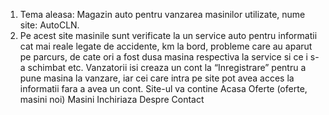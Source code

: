 1. Tema aleasa: Magazin auto pentru vanzarea masinilor utilizate, nume site: AutoCLN. 
2. Pe acest site masinile sunt verificate la un service auto pentru informatii cat mai reale legate de accidente, km la bord, probleme care au aparut pe parcurs, de cate ori a fost dusa masina respectiva la service si ce i s-a schimbat etc. Vanzatorii isi creaza un cont la “Inregistrare” pentru a pune masina la vanzare, iar cei care intra pe site pot avea acces la informatii fara a avea un cont.
Site-ul va contine 
Acasa
Oferte (oferte, masini noi)
Masini 
Inchiriaza
Despre
Contact
